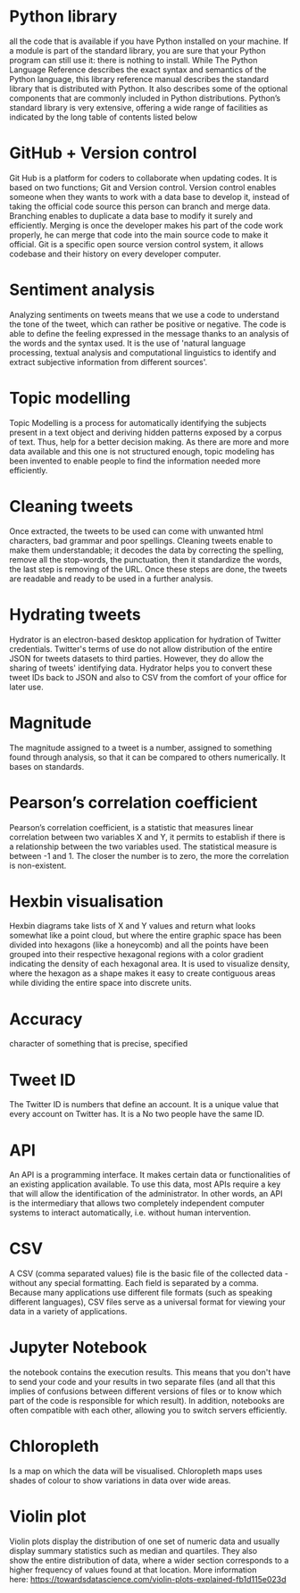 # Python library
all the code that is available if you have Python installed on your machine. If a module is part of the standard library, you are sure that your Python program can still use it: there is nothing to install.
While The Python Language Reference describes the exact syntax and semantics of the Python language, this library reference manual describes the standard library that is distributed with Python. It also describes some of the optional components that are commonly included in Python distributions. Python’s standard library is very extensive, offering a wide range of facilities as indicated by the long table of contents listed below

# GitHub + Version control
Git Hub is a platform for coders to collaborate when updating codes. It is based on two functions; Git and Version control. Version control enables someone when they wants to work with a data base to develop it, instead of taking the official code source this person can branch and merge data. Branching enables to duplicate a data base to modify it surely and efficiently. Merging is once the developer makes his part of the code work properly, he can merge that code into the main source code to make it official. Git is a specific open source version control system, it allows codebase and their history on every developer computer.

# Sentiment analysis
Analyzing sentiments on tweets means that we use a code to understand the tone of the tweet, which can rather be positive or negative. The code is able to define the feeling expressed in the message thanks to an analysis of the words and the syntax used. It is the use of 'natural language processing, textual analysis and computational linguistics to identify and extract subjective information from different sources'.

# Topic modelling
Topic Modelling is a process for automatically identifying the subjects present in a text object and deriving hidden patterns exposed by a corpus of text. Thus, help for a better decision making.
As there are more and more data available and this one is not structured enough, topic modeling has been invented to enable people to find the information needed more efficiently.

# Cleaning tweets
Once extracted, the tweets to be used can come with unwanted html characters, bad grammar and poor spellings. Cleaning tweets enable to make them understandable; it decodes the data by correcting the spelling, remove all the stop-words, the punctuation, then it standardize the words, the last step is removing of the URL. Once these steps are done, the tweets are readable and ready to be used in a further analysis.

# Hydrating tweets
Hydrator is an electron-based desktop application for hydration of Twitter credentials. Twitter's terms of use do not allow distribution of the entire JSON for tweets datasets to third parties. However, they do allow the sharing of tweets' identifying data. Hydrator helps you to convert these tweet IDs back to JSON and also to CSV from the comfort of your office for later use.

# Magnitude
The magnitude assigned to a tweet is a number, assigned to something found through analysis, so that it can be compared to others numerically. It bases on standards.

# Pearson’s correlation coefficient
Pearson’s correlation coefficient, is a statistic that measures linear correlation between two variables X and Y, it permits to establish if there is a relationship between the two variables used.
The statistical measure is between -1 and 1. The closer the number is to zero, the more the correlation is non-existent. 

# Hexbin visualisation 
Hexbin diagrams take lists of X and Y values and return what looks somewhat like a point cloud, but where the entire graphic space has been divided into hexagons (like a honeycomb) and all the points have been grouped into their respective hexagonal regions with a color gradient indicating the density of each hexagonal area. It is used to visualize density, where the hexagon as a shape makes it easy to create contiguous areas while dividing the entire space into discrete units.

# Accuracy
character of something that is precise, specified

# Tweet ID
The Twitter ID is numbers that define an account. It is a unique value that every account on Twitter has. It is a  No two people have the same ID.

# API
An API is a programming interface. It makes certain data or functionalities of an existing application available. To use this data, most APIs require a key that will allow the identification of the administrator. In other words, an API is the intermediary that allows two completely independent computer systems to interact automatically, i.e. without human intervention.

# CSV
A CSV (comma separated values) file is the basic file of the collected data - without any special formatting. Each field is separated by a comma. Because many applications use different file formats (such as speaking different languages), CSV files serve as a universal format for viewing your data in a variety of applications.

# Jupyter Notebook
the notebook contains the execution results. This means that you don't have to send your code and your results in two separate files (and all that this implies of confusions between different versions of files or to know which part of the code is responsible for which result). In addition, notebooks are often compatible with each other, allowing you to switch servers efficiently.

# Chloropleth
Is a map on which the data will be visualised. Chloropleth maps uses shades of colour to show variations in data over wide areas.

# Violin plot
Violin plots display the distribution of one set of numeric data and usually display summary statistics such as median and quartiles. They also show the entire distribution of data, where a wider section corresponds to a higher frequency of values found at that location.
More information here: https://towardsdatascience.com/violin-plots-explained-fb1d115e023d
